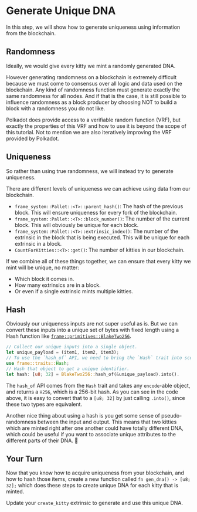 # Generate Unique DNA

In this step, we will show how to generate uniqueness using information from the blockchain.

## Randomness

Ideally, we would give every kitty we mint a randomly generated DNA.

However generating randomness on a blockchain is extremely difficult because we must come to consensus over all logic and data used on the blockchain. Any kind of randomness function must generate exactly the same randomness for all nodes. And if that is the case, it is still possible to influence randomness as a block producer by choosing NOT to build a block with a randomness you do not like.

Polkadot does provide access to a verifiable random function (VRF), but exactly the properties of this VRF and how to use it is beyond the scope of this tutorial. Not to mention we are also iteratively improving the VRF provided by Polkadot.

## Uniqueness

So rather than using true randomness, we will instead try to generate uniqueness.

There are different levels of uniqueness we can achieve using data from our blockchain.

- `frame_system::Pallet::<T>::parent_hash()`: The hash of the previous block. This will ensure uniqueness for every fork of the blockchain.
- `frame_system::Pallet::<T>::block_number()`: The number of the current block. This will obviously be unique for each block.
- `frame_system::Pallet::<T>::extrinsic_index()`: The number of the extrinsic in the block that is being executed. This will be unique for each extrinsic in a block.
- `CountForKitties::<T>::get()`: The number of kitties in our blockchain.

If we combine all of these things together, we can ensure that every kitty we mint will be unique, no matter:

- Which block it comes in.
- How many extrinsics are in a block.
- Or even if a single extrinsic mints multiple kitties.

## Hash

Obviously our uniqueness inputs are not super useful as is. But we can convert these inputs into a unique set of bytes with fixed length using a Hash function like [`frame::primitives::BlakeTwo256`](https://docs.rs/polkadot-sdk-frame/0.7.0/polkadot_sdk_frame/primitives/struct.BlakeTwo256.html).

```rust
// Collect our unique inputs into a single object.
let unique_payload = (item1, item2, item3);
// To use the `hash_of` API, we need to bring the `Hash` trait into scope.
use frame::traits::Hash;
// Hash that object to get a unique identifier.
let hash: [u8; 32] = BlakeTwo256::hash_of(&unique_payload).into().
```

The `hash_of` API comes from the `Hash` trait and takes any `encode`-able object, and returns a `H256`, which is a 256-bit hash. As you can see in the code above, it is easy to convert that to a `[u8; 32]` by just calling `.into()`, since these two types are equivalent.

Another nice thing about using a hash is you get some sense of pseudo-randomness between the input and output. This means that two kitties which are minted right after one another could have totally different DNA, which could be useful if you want to associate unique attributes to the different parts of their DNA. 🤔

## Your Turn

Now that you know how to acquire uniqueness from your blockchain, and how to hash those items, create a new function called `fn gen_dna() -> [u8; 32];` which does these steps to create unique DNA for each kitty that is minted.

Update your `create_kitty` extrinsic to generate and use this unique DNA.
